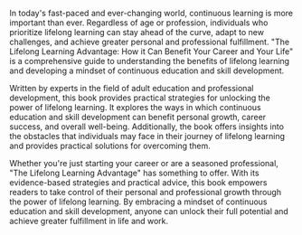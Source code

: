 In today's fast-paced and ever-changing world, continuous learning is more important than ever. Regardless of age or profession, individuals who prioritize lifelong learning can stay ahead of the curve, adapt to new challenges, and achieve greater personal and professional fulfillment. "The Lifelong Learning Advantage: How it Can Benefit Your Career and Your Life" is a comprehensive guide to understanding the benefits of lifelong learning and developing a mindset of continuous education and skill development.

Written by experts in the field of adult education and professional development, this book provides practical strategies for unlocking the power of lifelong learning. It explores the ways in which continuous education and skill development can benefit personal growth, career success, and overall well-being. Additionally, the book offers insights into the obstacles that individuals may face in their journey of lifelong learning and provides practical solutions for overcoming them.

Whether you're just starting your career or are a seasoned professional, "The Lifelong Learning Advantage" has something to offer. With its evidence-based strategies and practical advice, this book empowers readers to take control of their personal and professional growth through the power of lifelong learning. By embracing a mindset of continuous education and skill development, anyone can unlock their full potential and achieve greater fulfillment in life and work.
